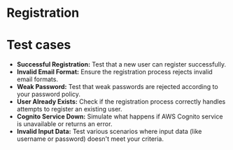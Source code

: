 # Registration

# Test cases

- **Successful Registration:** Test that a new user can register successfully.
- **Invalid Email Format:** Ensure the registration process rejects invalid email formats.
- **Weak Password:** Test that weak passwords are rejected according to your password policy.
- **User Already Exists:** Check if the registration process correctly handles attempts to register an existing user.
- **Cognito Service Down:** Simulate what happens if AWS Cognito service is unavailable or returns an error.
- **Invalid Input Data:** Test various scenarios where input data (like username or password) doesn't meet your criteria.
